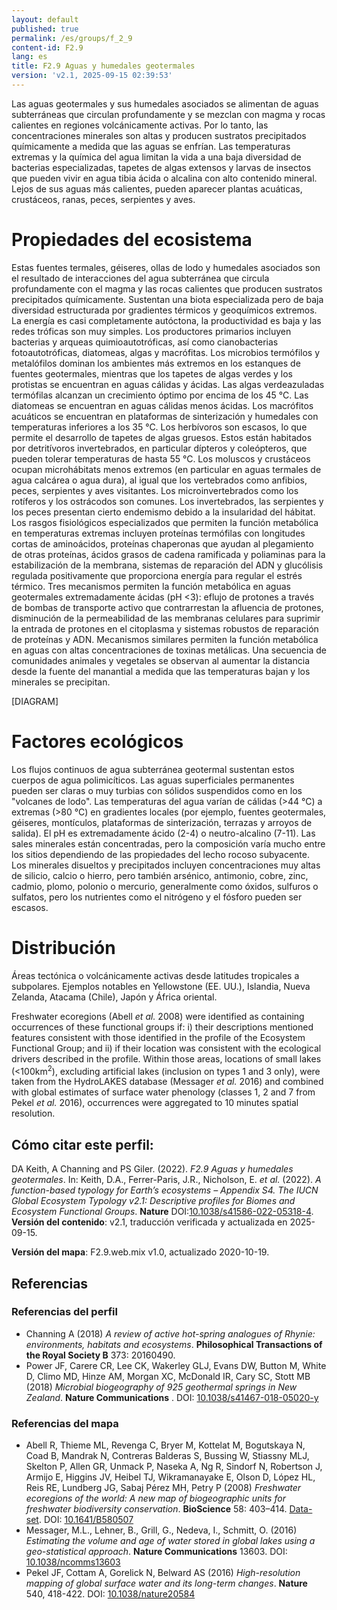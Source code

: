 ```yaml
---
layout: default
published: true
permalink: /es/groups/f_2_9
content-id: F2.9
lang: es
title: F2.9 Aguas y humedales geotermales
version: 'v2.1, 2025-09-15 02:39:53'
---
```


Las aguas geotermales y sus humedales asociados se alimentan de aguas subterráneas que circulan profundamente y se mezclan con magma y rocas calientes en regiones volcánicamente activas. Por lo tanto, las concentraciones minerales son altas y producen sustratos precipitados químicamente a medida que las aguas se enfrían. Las temperaturas extremas y la química del agua limitan la vida a una baja diversidad de bacterias especializadas, tapetes de algas extensos y larvas de insectos que pueden vivir en agua tibia ácida o alcalina con alto contenido mineral. Lejos de sus aguas más calientes, pueden aparecer plantas acuáticas, crustáceos, ranas, peces, serpientes y aves.

# Propiedades del ecosistema
 
Estas fuentes termales, géiseres, ollas de lodo y humedales asociados son el resultado de interacciones del agua subterránea que circula profundamente con el magma y las rocas calientes que producen sustratos precipitados químicamente. Sustentan una biota especializada pero de baja diversidad estructurada por gradientes térmicos y geoquímicos extremos. La energía es casi completamente autóctona, la productividad es baja y las redes tróficas son muy simples. Los productores primarios incluyen bacterias y arqueas quimioautotróficas, así como cianobacterias fotoautotróficas, diatomeas, algas y macrófitas. Los microbios termófilos y metalófilos dominan los ambientes más extremos en los estanques de fuentes geotermales, mientras que los tapetes de algas verdes y los protistas se encuentran en aguas cálidas y ácidas. Las algas verdeazuladas termófilas alcanzan un crecimiento óptimo por encima de los 45 °C. Las diatomeas se encuentran en aguas cálidas menos ácidas. Los macrófitos acuáticos se encuentran en plataformas de sinterización y humedales con temperaturas inferiores a los 35 °C. Los herbívoros son escasos, lo que permite el desarrollo de tapetes de algas gruesos. Estos están habitados por detritívoros invertebrados, en particular dípteros y coleópteros, que pueden tolerar temperaturas de hasta 55 °C. Los moluscos y crustáceos ocupan microhábitats menos extremos (en particular en aguas termales de agua calcárea o agua dura), al igual que los vertebrados como anfibios, peces, serpientes y aves visitantes. Los microinvertebrados como los rotíferos y los ostrácodos son comunes. Los invertebrados, las serpientes y los peces presentan cierto endemismo debido a la insularidad del hábitat. Los rasgos fisiológicos especializados que permiten la función metabólica en temperaturas extremas incluyen proteínas termófilas con longitudes cortas de aminoácidos, proteínas chaperonas que ayudan al plegamiento de otras proteínas, ácidos grasos de cadena ramificada y poliaminas para la estabilización de la membrana, sistemas de reparación del ADN y glucólisis regulada positivamente que proporciona energía para regular el estrés térmico. Tres mecanismos permiten la función metabólica en aguas geotermales extremadamente ácidas (pH <3): eflujo de protones a través de bombas de transporte activo que contrarrestan la afluencia de protones, disminución de la permeabilidad de las membranas celulares para suprimir la entrada de protones en el citoplasma y sistemas robustos de reparación de proteínas y ADN. Mecanismos similares permiten la función metabólica en aguas con altas concentraciones de toxinas metálicas. Una secuencia de comunidades animales y vegetales se observan al aumentar la distancia desde la fuente del manantial a medida que las temperaturas bajan y los minerales se precipitan.

[DIAGRAM]

# Factores ecológicos
 
Los flujos continuos de agua subterránea geotermal sustentan estos cuerpos de agua polimicíticos. Las aguas superficiales permanentes pueden ser claras o muy turbias con sólidos suspendidos como en los "volcanes de lodo". Las temperaturas del agua varían de cálidas (>44 °C) a extremas (>80 °C) en gradientes locales (por ejemplo, fuentes geotermales, géiseres, montículos, plataformas de sinterización, terrazas y arroyos de salida). El pH es extremadamente ácido (2-4) o neutro-alcalino (7-11). Las sales minerales están concentradas, pero la composición varía mucho entre los sitios dependiendo de las propiedades del lecho rocoso subyacente. Los minerales disueltos y precipitados incluyen concentraciones muy altas de silicio, calcio o hierro, pero también arsénico, antimonio, cobre, zinc, cadmio, plomo, polonio o mercurio, generalmente como óxidos, sulfuros o sulfatos, pero los nutrientes como el nitrógeno y el fósforo pueden ser escasos.
 
# Distribución
 
Áreas tectónica o volcánicamente activas desde latitudes tropicales a subpolares. Ejemplos notables en Yellowstone (EE. UU.), Islandia, Nueva Zelanda, Atacama (Chile), Japón y África oriental.

Freshwater ecoregions (Abell _et al._ 2008) were identified as containing occurrences of these functional groups if: i) their descriptions mentioned features consistent with those identified in the profile of the Ecosystem Functional Group; and ii) if their location was consistent with the ecological drivers described in the profile. Within those areas, locations of small lakes (<100km<sup>2</sup>), excluding artificial lakes (inclusion on types 1 and 3 only), were taken from the HydroLAKES database (Messager _et al._ 2016) and combined with global estimates of surface water phenology (classes 1, 2 and 7 from Pekel _et al._ 2016), occurrences were aggregated to 10 minutes spatial resolution.

## Cómo citar este perfil:

DA Keith, A Channing and PS Giler. (2022). *F2.9 Aguas y humedales geotermales*. In: Keith, D.A., Ferrer-Paris, J.R., Nicholson, E. *et al.* (2022). *A function-based typology for Earth’s ecosystems – Appendix S4. The IUCN Global Ecosystem Typology v2.1: Descriptive profiles for Biomes and Ecosystem Functional Groups*. **Nature** DOI:[10.1038/s41586-022-05318-4](https://doi.org/10.1038/s41586-022-05318-4).
**Versión del contenido**: v2.1, traducción verificada y actualizada en 2025-09-15.

**Versión del mapa**: F2.9.web.mix v1.0, actualizado 2020-10-19.

## Referencias

### Referencias del perfil
* Channing A  (2018) *A review of active hot-spring analogues of Rhynie: environments, habitats and ecosystems*. **Philosophical Transactions of the Royal Society B** 373: 20160490.
* Power JF, Carere CR, Lee CK, Wakerley GLJ, Evans DW, Button M, White D, Climo MD, Hinze AM, Morgan XC, McDonald IR, Cary SC, Stott MB  (2018) *Microbial biogeography of 925 geothermal springs in New Zealand*. **Nature Communications** . DOI: [10.1038/s41467-018-05020-y](http://doi.org/10.1038/s41467-018-05020-y)

### Referencias del mapa
* Abell R, Thieme ML, Revenga C, Bryer M, Kottelat M, Bogutskaya N, Coad B, Mandrak N, Contreras Balderas S, Bussing W, Stiassny MLJ, Skelton P, Allen GR, Unmack P, Naseka A, Ng R, Sindorf N, Robertson J, Armijo E, Higgins JV, Heibel TJ, Wikramanayake E, Olson D, López HL, Reis RE, Lundberg JG, Sabaj Pérez MH, Petry P  (2008) *Freshwater ecoregions of the world: A new map of biogeographic units for freshwater biodiversity conservation*. **BioScience** 58: 403–414. [Data-set](http://www.feow.org). DOI: [10.1641/B580507](http://doi.org/10.1641/B580507)
* Messager, M.L., Lehner, B., Grill, G., Nedeva, I., Schmitt, O.  (2016) *Estimating the volume and age of water stored in global lakes using a geo-statistical approach*. **Nature Communications** 13603. DOI: [10.1038/ncomms13603](http://doi.org/10.1038/ncomms13603)
* Pekel JF, Cottam A, Gorelick N, Belward AS (2016) *High-resolution mapping of global surface water and its long-term changes*. **Nature** 540, 418-422. DOI: [10.1038/nature20584](http://doi.org/10.1038/nature20584)
